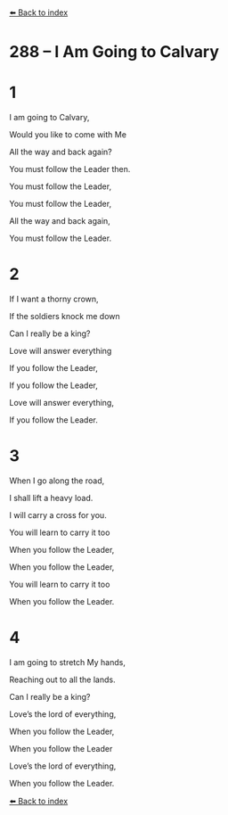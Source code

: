 [⬅️ Back to index](../README.md)

# 288 – I Am Going to Calvary





# 1

I am going to Calvary,

Would you like to come with Me

All the way and back again?

You must follow the Leader then.

You must follow the Leader,

You must follow the Leader,

All the way and back again,

You must follow the Leader.



# 2

If I want a thorny crown,

If the soldiers knock me down

Can I really be a king?

Love will answer everything

If you follow the Leader,

If you follow the Leader,

Love will answer everything,

If you follow the Leader.



# 3

When I go along the road,

I shall lift a heavy load.

I will carry a cross for you.

You will learn to carry it too

When you follow the Leader,

When you follow the Leader,

You will learn to carry it too

When you follow the Leader.



# 4

I am going to stretch My hands,

Reaching out to all the lands.

Can I really be a king?

Love’s the lord of everything,

When you follow the Leader,

When you follow the Leader

Love’s the lord of everything,

When you follow the Leader.

[⬅️ Back to index](../README.md)
